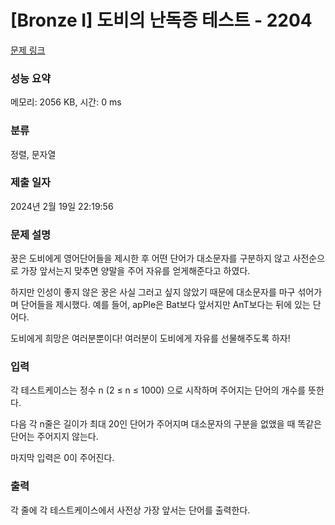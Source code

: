# [Bronze I] 도비의 난독증 테스트 - 2204 

[문제 링크](https://www.acmicpc.net/problem/2204) 

### 성능 요약

메모리: 2056 KB, 시간: 0 ms

### 분류

정렬, 문자열

### 제출 일자

2024년 2월 19일 22:19:56

### 문제 설명

<p>꿍은 도비에게 영어단어들을 제시한 후 어떤 단어가 대소문자를 구분하지 않고 사전순으로 가장 앞서는지 맞추면 양말을 주어 자유를 얻게해준다고 하였다.</p>

<p>하지만 인성이 좋지 않은 꿍은 사실 그러고 싶지 않았기 때문에 대소문자를 마구 섞어가며 단어들을 제시했다. 예를 들어, apPle은 Bat보다 앞서지만 AnT보다는 뒤에 있는 단어다.</p>

<p>도비에게 희망은 여러분뿐이다! 여러분이 도비에게 자유를 선물해주도록 하자!</p>

### 입력 

 <p>각 테스트케이스는 정수 n (2 ≤ n ≤ 1000) 으로 시작하며 주어지는 단어의 개수를 뜻한다.</p>

<p>다음 각 n줄은 길이가 최대 20인 단어가 주어지며 대소문자의 구분을 없앴을 때 똑같은 단어는 주어지지 않는다.</p>

<p>마지막 입력은 0이 주어진다.</p>

### 출력 

 <p>각 줄에 각 테스트케이스에서 사전상 가장 앞서는 단어를 출력한다.</p>

